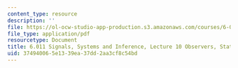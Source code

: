 ```yaml
---
content_type: resource
description: ''
file: https://ol-ocw-studio-app-production.s3.amazonaws.com/courses/6-011-signals-systems-and-inference-spring-2018/374940065e1339ea37dd2aa3cf8c54bd_MIT6_011S18lec10.pdf
file_type: application/pdf
resourcetype: Document
title: 6.011 Signals, Systems and Inference, Lecture 10 Observers, State Feedback
uid: 37494006-5e13-39ea-37dd-2aa3cf8c54bd
---
```

